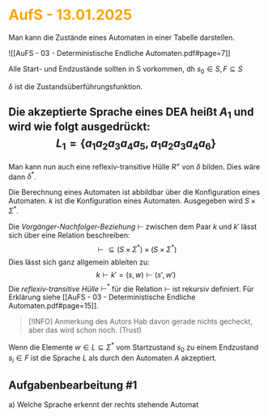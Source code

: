 # <font color = "orange">AufS - 13.01.2025</font>

Man kann die Zustände eines Automaten in einer Tabelle darstellen.

![[AuFS - 03 - Deterministische Endliche Automaten.pdf#page=7]]

Alle Start- und Endzustände sollten in S vorkommen, dh $s_0 \in S,F \subseteq S$

$\delta$ ist die Zustandsüberführungsfunktion. 

Die akzeptierte Sprache eines DEA heißt $A_1$ und wird wie folgt ausgedrückt:
$$
L_1=\{a_1a_2a_3a_4a_5,a_1a_2a_3a_4a_6\}
$$
---

Man kann nun auch eine reflexiv-transitive Hülle $R^+$ von $\delta$ bilden. Dies wäre dann $\delta^*$.

Die Berechnung eines Automaten ist abbildbar über die Konfiguration eines Automaten.
$k$ ist die Konfiguration eines Automaten. Ausgegeben wird $S\times\Sigma^*$.

Die *Vorgänger-Nachfolger-Beziehung* $\vdash$ zwischen dem Paar $k$ und $k'$ lässt sich über eine Relation beschreiben:
$$
\vdash\subseteq(S\times\Sigma^*)\times(S\times\Sigma^*)
$$
Dies lässt sich ganz allgemein ableiten zu: 
$$
k\vdash k' = (s,w)\vdash (s',w')
$$
Die *reflexiv-transitive Hülle* $\vdash^*$ für die Relation $\vdash$ ist rekursiv definiert. Für Erklärung siehe [[AuFS - 03 - Deterministische Endliche Automaten.pdf#page=15]]. 
>[!INFO] Anmerkung des Autors
>Hab davon gerade nichts gecheckt, aber das wird schon noch. (Trust)


Wenn die Elemente $w\in L \subseteq\Sigma^*$ vom Startzustand $s_0$ zu einem Endzustand $s_i\in F$ ist die Sprache $L$ als durch den Automaten $A$ akzeptiert.


## Aufgabenbearbeitung #1
a) Welche Sprache erkennt der rechts stehende Automat